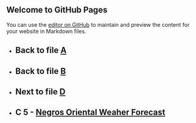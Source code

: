 ## Welcome to GitHub Pages

You can use the [editor on GitHub](https://github.com/samuelbetio/alphabet.file/edit/master/A/B/C/README.md) to maintain and preview the content for your website in Markdown files.

- ## **Back** to file [A](../../../README.md)

- ## **Back** to file [B](../)
- ## **Next** to file [D](D/)

- ## **C 5** - [Negros Oriental Weaher Forecast](5/)
